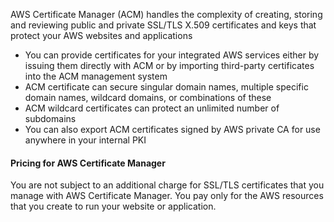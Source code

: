 AWS Certificate Manager (ACM) handles the complexity of creating, storing and reviewing public and private SSL/TLS X.509 certificates and keys that protect your AWS websites and applications
- You can provide certificates for your integrated AWS services either by issuing them directly with ACM or by importing third-party certificates into the ACM management system
- ACM certificate can secure singular domain names, multiple specific domain names, wildcard domains, or combinations of these
- ACM wildcard certificates can protect an unlimited number of subdomains
- You can also export ACM certificates signed by AWS private CA for use anywhere in your internal PKI

#### Pricing for AWS Certificate Manager
You are not subject to an additional charge for SSL/TLS certificates that you manage with AWS Certificate Manager. You pay only for the AWS resources that you create to run your website or application.